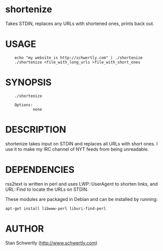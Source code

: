 # shortenize

Takes STDIN, replaces any URLs with shortened ones, prints back out.

# USAGE

        echo "my website is http://schwertly.com" | ./shortenize  
        ./shortenize <file_with_long_urls >file_with_short_ones 

# SYNOPSIS

        ./shortenize 

        Options:
                none

# DESCRIPTION

shortenize takes input on STDIN and replaces all URLs with short ones. I
use it to make my IRC channel of NYT feeds from being unreadable.

# DEPENDENCIES

rss2text is written in perl and uses LWP::UserAgent to shorten links, and
URL::Find to locate the URLs on STDIN.

These modules are packaged in Debian and can be installed by running:

    apt-get install libwww-perl liburi-find-perl

# AUTHOR

Stan Schwertly (http://www.schwertly.com)

